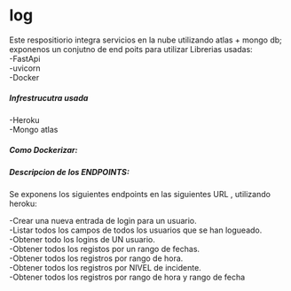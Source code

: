 # log
Este respositiorio integra servicios en la nube  utilizando atlas + mongo db; exponenos un conjutno de end poits para utilizar
Librerias usadas:<br/> 
-FastApi<br/>
-uvicorn<br/>
-Docker<br/>

##### **Infrestrucutra usada**
-Heroku <br/>
-Mongo atlas<br/>

##### **Como Dockerizar:**

##### **Descripcion de los ENDPOINTS:**
Se exponens los siguientes endpoints en las siguientes URL , utilizando heroku:<br/>

-Crear una nueva entrada de login para un usuario. <br/>
-Listar  todos los campos de todos los usuarios  que se han logueado. <br/>
-Obtener todo  los logins de UN usuario.<br/>
-Obtener todos los registos por un rango de fechas.<br/>
-Obtener todos los registros por rango de hora.<br/>
-Obtener todos los registros por NIVEL de incidente.<br/>
-Obtener todos los registros por rango de hora y rango de fecha <br/>

